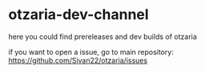 # otzaria-dev-channel
here you could find prereleases and dev builds of otzaria

if you want to open a issue, go to main repository: https://github.com/Sivan22/otzaria/issues 
